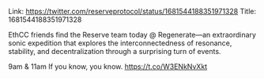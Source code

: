 Link:  https://twitter.com/reserveprotocol/status/1681544188351971328
Title: 1681544188351971328

EthCC friends find the Reserve team today @ Regenerate—an extraordinary sonic expedition that explores the interconnectedness of resonance, stability, and decentralization through a surprising turn of events. 

9am &amp; 11am
If you know, you know. https://t.co/W3ENkNvXkt